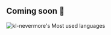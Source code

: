 ## Coming soon 👋

![kl-nevermore's Most used languages](https://github-readme-stats.vercel.app/api/top-langs/?username=kl-nevermore&langs_count=10&count_private=true)
